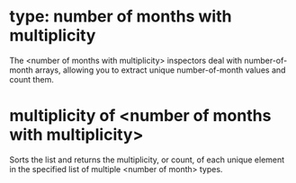 # type: number of months with multiplicity

The &lt;number of months with multiplicity&gt; inspectors deal with number-of-month arrays, allowing you to extract unique number-of-month values and count them.

# multiplicity of &lt;number of months with multiplicity&gt;

Sorts the list and returns the multiplicity, or count, of each unique element in the specified list of multiple &lt;number of month&gt; types.
